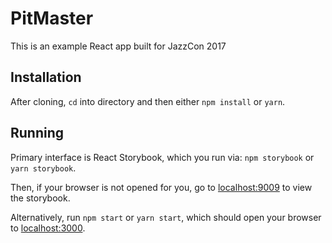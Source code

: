 
# PitMaster

This is an example React app built for JazzCon 2017

## Installation

After cloning, `cd` into directory and then either `npm install` or `yarn`.

## Running

Primary interface is React Storybook, which you run via: `npm storybook` or `yarn storybook`.

Then, if your browser is not opened for you, go to [localhost:9009](http://localhost:9009)
to view the storybook.

Alternatively, run `npm start` or `yarn start`, which should open your browser to
[localhost:3000](http://localhost:3000).